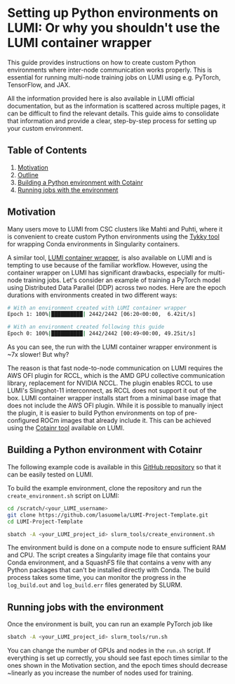 # Setting up Python environments on LUMI: Or why you shouldn't use the LUMI container wrapper

This guide provides instructions on how to create custom Python environments where inter-node communication works properly. This is essential for running multi-node training jobs on LUMI using e.g. PyTorch, TensorFlow, and JAX.

All the information provided here is also available in LUMI official documentation, but as the information is scattered across multiple pages, it can be difficult to find the relevant details. This guide aims to consolidate that information and provide a clear, step-by-step process for setting up your custom environment.

## Table of Contents

1.  [Motivation](#motivation)
2.  [Outline](#outline)
3.  [Building a Python environment with Cotainr](#building-a-python-environment-with-cotainr)
4.  [Running jobs with the environment](#running-jobs-with-the-environment)


## Motivation

Many users move to LUMI from CSC clusters like Mahti and Puhti, where it is convenient to create custom Python environments using the [Tykky tool](https://docs.csc.fi/computing/containers/tykky/) for wrapping Conda environments in Singularity containers. 

A similar tool, [LUMI container wrapper](https://docs.lumi-supercomputer.eu/software/installing/container-wrapper/), is also available on LUMI and is tempting to use because of the familiar workflow. However, using the container wrapper on LUMI has significant drawbacks, especially for multi-node training jobs. Let's consider an example of training a PyTorch model using Distributed Data Parallel (DDP) across two nodes. Here are the epoch durations with environments created in two different ways:

```bash
# With an environment created with LUMI container wrapper
Epoch 1: 100%|██████████| 2442/2442 [06:20<00:00,  6.42it/s]

# With an environment created following this guide
Epoch 0: 100%|██████████| 2442/2442 [00:49<00:00, 49.25it/s]
```
As you can see, the run with the LUMI container wrapper environment is ~7x slower! But why?

The reason is that fast node-to-node communication on LUMI requires the AWS OFI plugin for RCCL, which is the AMD GPU collective communication library, replacement for NVIDIA NCCL. The plugin enables RCCL to use LUMI's Slingshot-11 interconnect, as RCCL does not support it out of the box. LUMI container wrapper installs start from a minimal base image that does not include the AWS OFI plugin. While it is possible to manually inject the plugin, it is easier to build Python environments on top of pre-configured ROCm images that already include it. This can be achieved using the [Cotainr tool](https://docs.lumi-supercomputer.eu/software/containers/singularity/#building-containers-using-the-cotainr-tool) available on LUMI.


## Building a Python environment with Cotainr

The following example code is available in this [GitHub repository](https://github.com/lasuomela/LUMI-Project-Template) so that it can be easily tested on LUMI.

To build the example environment, clone the repository and run the `create_environment.sh` script on LUMI:

```bash
cd /scratch/<your_LUMI_username>
git clone https://github.com/lasuomela/LUMI-Project-Template.git
cd LUMI-Project-Template

sbatch -A <your_LUMI_project_id> slurm_tools/create_environment.sh
```

The environment build is done on a compute node to ensure sufficient RAM and CPU. The script creates a Singularity image file that contains your Conda environment, and a SquashFS file that contains a venv with any Python packages that can't be installed directly with Conda. The build process takes some time, you can monitor the progress in the `log_build.out` and `log_build.err` files generated by SLURM.

## Running jobs with the environment

Once the environment is built, you can run an example PyTorch job like
```bash
sbatch -A <your_LUMI_project_id> slurm_tools/run.sh
```

You can change the number of GPUs and nodes in the `run.sh` script. If everything is set up correctly, you should see fast epoch times similar to the ones shown in the Motivation section, and the epoch times should decrease ~linearly as you increase the number of nodes used for training.